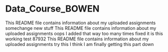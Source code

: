 # Data_Course_BOWEN
This README file contains information about my uploaded assignments
somechange
new stuff
This README file contains information about my uploaded assignments
oops I added that way too many times
fixed it
is this working
test 87932
This README file contains information about my uploaded assignments
try this
I think I am finally getting this part down
